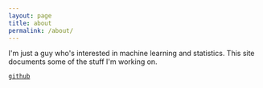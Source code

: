 ```yaml
---
layout: page
title: about
permalink: /about/
---
```


I'm just a guy who's interested in machine learning and statistics. This site documents some of the stuff I'm working on. 

[`github`](https://github.com/g-eoj)

